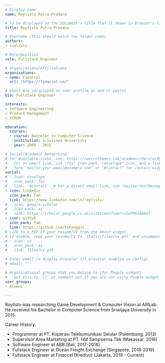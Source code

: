 ```yaml
---
# Display name
name: Roylisto Putra Pradana

# To be displayed on the document's title that it shown in browser's title bar
title: Roylisto Putra Pradana

# Username (this should match the folder name)
authors:
- roylisto

# Role/position
role: Fullstack Engineer

# Organizations/Affiliations
organizations:
- name: Finaccel
  url: "https://finaccel.co/"

# Short bio (displayed in user profile at end of posts)
bio: Fullstack Engineer

interests:
- Software Engineering
- Product Management
- SCRUM

education:
  courses:
  - course: Bachelor in Computer Science
    institution: Sriwijaya University
    year: 2009 - 2015

# Social/Academic Networking
# For available icons, see: https://sourcethemes.com/academic/docs/widgets/#icons
#   For an email link, use "fas" icon pack, "envelope" icon, and a link in the
#   form "mailto:your-email@example.com" or "#contact" for contact widget.
social:
# - icon: envelope
#   icon_pack: fas
#   link: '#contact'  # For a direct email link, use "mailto:test@example.org".
- icon: linkedin
  icon_pack: fab
  link: https://www.linkedin.com/in/roylisto/
# - icon: google-scholar
#   icon_pack: ai
#   link: https://scholar.google.co.uk/citations?user=sIwtMXoAAAAJ
- icon: github
  icon_pack: fab
  link: https://github.com/tokanggit
# Link to a PDF of your resume/CV from the About widget.
# To enable, copy your resume/CV to `static/files/cv.pdf` and uncomment the lines below.
# - icon: cv
#   icon_pack: ai
#   link: files/cv.pdf

# Enter email to display Gravatar (if Gravatar enabled in Config)
# email: ""

# Organizational groups that you belong to (for People widget)
#   Set this to `[]` or comment out if you are not using People widget.
user_groups:
- Alumni

---
```


<!--- Biography --->

Roylisto was researching Game Development & Computer Vision at AIRLab.
He received his Bachelor in Computer Science from Sriwijaya University in 2015.

Career History:

- Programmer at PT. Koperasi Telekomunikasi Selular (Palembang, 2013)
- Supervisor Area Marketing at PT. HM Sampoerna Tbk (Makassar, 2016)
- Software Engineer at ABB (Bali, 2017-2018)
- Fullstack Engineer at Ocean Freight Exchange (Singapore, 2018-2019)
- Fullstack Engineer at Finaccel (Kredivo) (Jakarta, 2019 - Current)
